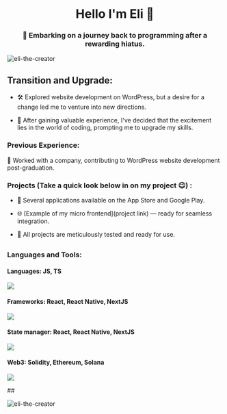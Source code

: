 <h1 align="center">Hello I'm Eli 👋</h1>
<h3 align="center">🚀 Embarking on a journey back to programming after a rewarding hiatus.</h3>

<p align="left"> <img src="https://komarev.com/ghpvc/?username=eli-the-creator&label=Profile%20views&color=0e75b6&style=flat" alt="eli-the-creator" /> </p>

<h2>Transition and Upgrade:</h2>

- 🛠️ Explored website development on WordPress, but a desire for a change led me to venture into new directions.

- 🔄 After gaining valuable experience, I've decided that the excitement lies in the world of coding, prompting me to upgrade my skills.

<h3>Previous Experience:</h3>

💼 Worked with a company, contributing to WordPress website development post-graduation.

<h3> Projects (Take a quick look below in on my project 😉) :</h3>

- 📱 Several applications available on the App Store and Google Play.

- 🌐 [Example of my micro frontend](project link) — ready for seamless integration.

- 🔧 All projects are meticulously tested and ready for use.

## <h3 align="left">Languages and Tools:</h3>

<h4>Languages: JS, TS</h4>
<p>
  <a href="https://skillicons.dev">
    <img src="https://skillicons.dev/icons?i=js,ts" />
  </a>
</p>
<h4>Frameworks: React, React Native, NextJS</h4>
<p>
  <a href="https://skillicons.dev">
    <img src="https://skillicons.dev/icons?i=react,electron,nextjs" />
  </a>
</p>
<h4>State manager: React, React Native, NextJS</h4>
<p>
  <a href="https://skillicons.dev">
    <img src="https://skillicons.dev/icons?i=redux,redis" />
  </a>
</p>

<h4>Web3: Solidity, Ethereum, Solana</h4>
<p>
  <a href="https://skillicons.dev">
    <img src="https://skillicons.dev/icons?i=solidity" />
  </a>
</p>
##

<p><img align="center" src="https://github-readme-stats.vercel.app/api/top-langs?username=eli-the-creator&show_icons=true&locale=en&layout=compact" alt="eli-the-creator" /></p>
